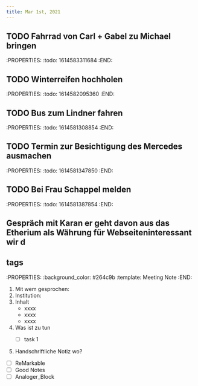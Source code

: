 ```yaml
---
title: Mar 1st, 2021
---
```


## TODO Fahrrad von Carl + Gabel zu Michael bringen
:PROPERTIES:
:todo: 1614583311684
:END:
## TODO Winterreifen hochholen
:PROPERTIES:
:todo: 1614582095360
:END:
## TODO Bus zum Lindner fahren
:PROPERTIES:
:todo: 1614581308854
:END:
## TODO Termin zur Besichtigung des Mercedes ausmachen
:PROPERTIES:
:todo: 1614581347850
:END:
## TODO Bei Frau Schappel melden
:PROPERTIES:
:todo: 1614581387854
:END:
## Gespräch mit Karan er geht davon aus das Etherium als Währung für Webseiteninteressant wir d
##
## tags #
:PROPERTIES:
:background_color: #264c9b
:template: Meeting Note
:END:

1. Mit wem gesprochen:  
2. Institution:
3. Inhalt
      - xxxx
      - xxxx
      - xxxx
4. Was ist zu tun 
    -  [ ]   task 1


5.  Handschriftliche Notiz wo?
    

- [ ]   ReMarkable
- [ ]  Good Notes
- [ ]   Analoger\_Block